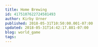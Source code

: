 ```yaml
---
title: Home Brewing
id: 4175107622724581493
author: Kirby Urner
published: 2018-05-31T10:50:00.001-07:00
updated: 2018-05-31T14:42:17.881-07:00
blog: world_game
tags: 
---
```



